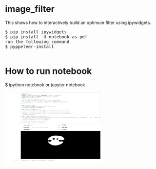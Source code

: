 # image_filter
This shows how to interactively build an optimum filter using ipywidgets.
<pre>
$ pip install ipywidgets
$ pip install -U notebook-as-pdf
run the following command
$ pyppeteer-install

</pre>
# How to run notebook

$ ipython notebook or jupyter notebook

<img src='fil.pdf' width=320 height=240>
